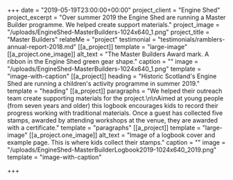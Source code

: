 +++
date = "2019-05-19T23:00:00+00:00"
project_client = "Engine Shed"
project_excerpt = "Over summer 2019 the Engine Shed are running a Master Builder programme. We helped create support materials."
project_image = "/uploads/EngineShed-MasterBuilders-1024x640_1.png"
project_title = "Master Builders"
relateMe = "project"
testimonial = "testimonials/ramblers-annual-report-2018.md"
[[a_project]]
template = "large-image"
[[a_project.one_image]]
alt_text = "The Master Builders Award mark. A ribbon in the Engine Shed green gear shape."
caption = ""
image = "/uploads/EngineShed-MasterBuilders-1024x640_1.png"
template = "image-with-caption"
[[a_project]]
heading = "Historic Scotland's Engine Shed are running a children's activity programme in summer 2019."
template = "heading"
[[a_project]]
paragraphs = "We helped their outreach team create supporting materials for the project.\n\nAimed at young people (from seven years and older) this logbook encourages kids to record their progress working with traditional materials. Once a guest has collected five stamps, awarded by attending workshops at the venue, they are awarded with a certificate."
template = "paragraphs"
[[a_project]]
template = "large-image"
[[a_project.one_image]]
alt_text = "Image of a logbook cover and example page. This is where kids collect their stamps."
caption = ""
image = "/uploads/EngineShed-MasterBuilderLogbook2019-1024x640_2019.png"
template = "image-with-caption"

+++
